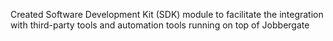 Created Software Development Kit (SDK) module to facilitate the integration with third-party tools and automation tools running on top of Jobbergate
